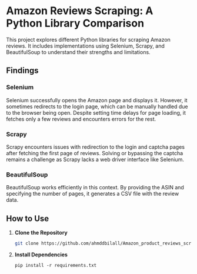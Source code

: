 # Amazon Reviews Scraping: A Python Library Comparison

This project explores different Python libraries for scraping Amazon reviews. It includes implementations using Selenium, Scrapy, and BeautifulSoup to understand their strengths and limitations.

## Findings

### Selenium
Selenium successfully opens the Amazon page and displays it. However, it sometimes redirects to the login page, which can be manually handled due to the browser being open. Despite setting time delays for page loading, it fetches only a few reviews and encounters errors for the rest.

### Scrapy
Scrapy encounters issues with redirection to the login and captcha pages after fetching the first page of reviews. Solving or bypassing the captcha remains a challenge as Scrapy lacks a web driver interface like Selenium.

### BeautifulSoup
BeautifulSoup works efficiently in this context. By providing the ASIN and specifying the number of pages, it generates a CSV file with the review data.

## How to Use

1. **Clone the Repository**
   ```bash
   git clone https://github.com/ahmddbilall/Amazon_product_reviews_scraping_using_python.git
   ```

2. **Install Dependencies**
    ```
    pip install -r requirements.txt
    ```
